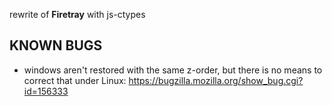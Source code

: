 rewrite of **Firetray** with js-ctypes

## KNOWN BUGS ##

* windows aren't restored with the same z-order, but there is no means to correct that under Linux: https://bugzilla.mozilla.org/show_bug.cgi?id=156333
